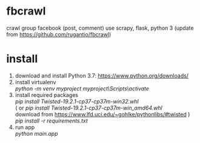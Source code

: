 # fbcrawl
crawl group facebook (post, comment) use scrapy, flask, python 3
(update from https://github.com/rugantio/fbcrawl)

# install
1. download and install Python 3.7: https://www.python.org/downloads/
2. install virtualenv <br />
	*python -m venv myproject*
	*myproject\Scripts\activate*
3. install required packages <br />
	*pip install Twisted-19.2.1-cp37-cp37m-win32.whl* <br />
( or  *pip install Twisted-19.2.1-cp37-cp37m-win_amd64.whl* <br />download from https://www.lfd.uci.edu/~gohlke/pythonlibs/#twisted ) <br />
	*pip install -r requirements.txt*
4. run app <br />
	*python main.app*


